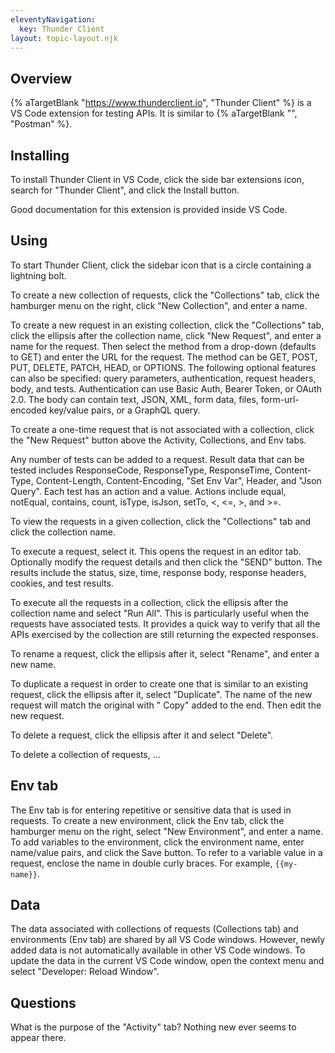 ```yaml
---
eleventyNavigation:
  key: Thunder Client
layout: topic-layout.njk
---
```


## Overview

{% aTargetBlank "https://www.thunderclient.io", "Thunder Client" %}
is a VS Code extension for testing APIs.
It is similar to {% aTargetBlank "", "Postman" %}.

## Installing

To install Thunder Client in VS Code,
click the side bar extensions icon,
search for "Thunder Client",
and click the Install button.

Good documentation for this extension is provided inside VS Code.

## Using

To start Thunder Client, click the sidebar icon
that is a circle containing a lightning bolt.

To create a new collection of requests,
click the "Collections" tab, click the hamburger menu on the right,
click "New Collection", and enter a name.

To create a new request in an existing collection,
click the "Collections" tab, click the ellipsis after the collection name,
click "New Request", and enter a name for the request.
Then select the method from a drop-down (defaults to GET)
and enter the URL for the request.
The method can be GET, POST, PUT, DELETE, PATCH, HEAD, or OPTIONS.
The following optional features can also be specified:
query parameters, authentication, request headers, body, and tests.
Authentication can use Basic Auth, Bearer Token, or OAuth 2.0.
The body can contain text, JSON, XML, form data, files,
form-url-encoded key/value pairs, or a GraphQL query.

To create a one-time request that is not associated with a collection,
click the "New Request" button above the Activity, Collections, and Env tabs.

Any number of tests can be added to a request.
Result data that can be tested includes ResponseCode, ResponseType,
ResponseTime, Content-Type, Content-Length, Content-Encoding, "Set Env Var",
Header, and "Json Query".
Each test has an action and a value.
Actions include equal, notEqual, contains, count,
isType, isJson, setTo, <, <=, >, and >=.

To view the requests in a given collection,
click the "Collections" tab and click the collection name.

To execute a request, select it.
This opens the request in an editor tab.
Optionally modify the request details and then click the "SEND" button.
The results include the status, size, time,
response body, response headers, cookies, and test results.

To execute all the requests in a collection,
click the ellipsis after the collection name and select "Run All".
This is particularly useful when the requests have associated tests.
It provides a quick way to verify that all the APIs
exercised by the collection are still returning the expected responses.

To rename a request, click the ellipsis after it, select "Rename",
and enter a new name.

To duplicate a request in order to
create one that is similar to an existing request,
click the ellipsis after it, select "Duplicate".
The name of the new request will match the original
with " Copy" added to the end.
Then edit the new request.

To delete a request, click the ellipsis after it and select "Delete".

To delete a collection of requests, ...

## Env tab

The Env tab is for entering repetitive or sensitive data
that is used in requests.
To create a new environment, click the Env tab,
click the hamburger menu on the right,
select "New Environment", and enter a name.
To add variables to the environment, click the environment name,
enter name/value pairs, and click the Save button.
To refer to a variable value in a request,
enclose the name in double curly braces.
For example, `{{my-name}}`.

## Data

The data associated with collections of requests (Collections tab)
and environments (Env tab) are shared by all VS Code windows.
However, newly added data is not
automatically available in other VS Code windows.
To update the data in the current VS Code window,
open the context menu and select "Developer: Reload Window".

## Questions

What is the purpose of the "Activity" tab?
Nothing new ever seems to appear there.
